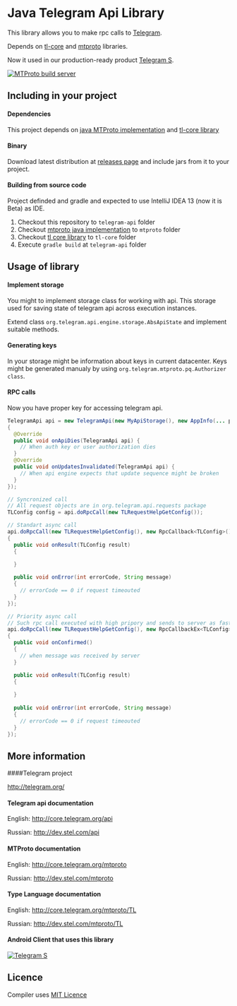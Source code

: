 Java Telegram Api Library
============

This library allows you to make rpc calls to [Telegram](http://telegram.org).

Depends on [tl-core](https://github.com/ex3ndr/telegram-tl-core) and [mtproto](https://github.com/ex3ndr/telegram-mt) libraries.

Now it used in our production-ready product [Telegram S](https://play.google.com/store/apps/details?id=org.telegram.android).

[![MTProto build server](http://ci.81port.com/app/rest/builds/buildType:%28id:TelegramNetworking_JavaTelegramApi%29/statusIcon)](http://ci.81port.com/viewType.html?buildTypeId=TelegramNetworking_JavaTelegramApi)

Including in your project
------------
#### Dependencies

This project depends on [java MTProto implementation](https://github.com/ex3ndr/telegram-mt) and [tl-core library](https://github.com/ex3ndr/telegram-tl-core)

#### Binary
Download latest distribution at [releases page](https://github.com/ex3ndr/telegram-api/releases) and include jars from it to your project.

#### Building from source code

Project definded and gradle and expected to use IntelliJ IDEA 13 (now it is Beta) as IDE.

1. Checkout this repository to ````telegram-api```` folder
2. Checkout [mtproto java implementation](https://github.com/ex3ndr/telegram-mt) to ````mtproto```` folder
3. Checkout [tl core library](https://github.com/ex3ndr/telegram-tl-core) to ````tl-core```` folder
4. Execute ```gradle build``` at ```telegram-api``` folder

Usage of library
------------
#### Implement storage

You might to implement storage class for working with api. This storage used for saving state of telegram api across execution instances.

Extend class ````org.telegram.api.engine.storage.AbsApiState```` and implement suitable methods.

#### Generating keys
In your storage might be information about keys in current datacenter.
Keys might be generated manualy by using ````org.telegram.mtproto.pq.Authorizer class````.

#### RPC calls
Now you have proper key for accessing telegram api.

```java
TelegramApi api = new TelegramApi(new MyApiStorage(), new AppInfo(... put application information here...), new ApiCallback()
{
  @Override
  public void onApiDies(TelegramApi api) {
    // When auth key or user authorization dies
  }
  @Override
  public void onUpdatesInvalidated(TelegramApi api) {
    // When api engine expects that update sequence might be broken  
  }
});

// Syncronized call
// All request objects are in org.telegram.api.requests package
TLConfig config = api.doRpcCall(new TLRequestHelpGetConfig());

// Standart async call
api.doRpcCall(new TLRequestHelpGetConfig(), new RpcCallback<TLConfig>()
{
  public void onResult(TLConfig result)
  {
    
  }

  public void onError(int errorCode, String message)
  {
    // errorCode == 0 if request timeouted  
  }
});

// Priority async call
// Such rpc call executed with high pripory and sends to server as fast as possible this may improve message delivery speed
api.doRpcCall(new TLRequestHelpGetConfig(), new RpcCallbackEx<TLConfig>()
{
  public void onConfirmed()
  {
    // when message was received by server
  }

  public void onResult(TLConfig result)
  {
    
  }
  
  public void onError(int errorCode, String message)
  {
    // errorCode == 0 if request timeouted  
  }
});
```

More information
----------------
####Telegram project

http://telegram.org/

#### Telegram api documentation

English: http://core.telegram.org/api

Russian: http://dev.stel.com/api

#### MTProto documentation

English: http://core.telegram.org/mtproto

Russian: http://dev.stel.com/mtproto

#### Type Language documentation

English: http://core.telegram.org/mtproto/TL

Russian: http://dev.stel.com/mtproto/TL

#### Android Client that uses this library

[![Telegram S](https://developer.android.com/images/brand/en_generic_rgb_wo_45.png)](https://play.google.com/store/apps/details?id=org.telegram.android "Telegram S")

Licence
----------------
Compiler uses [MIT Licence](LICENCE)
